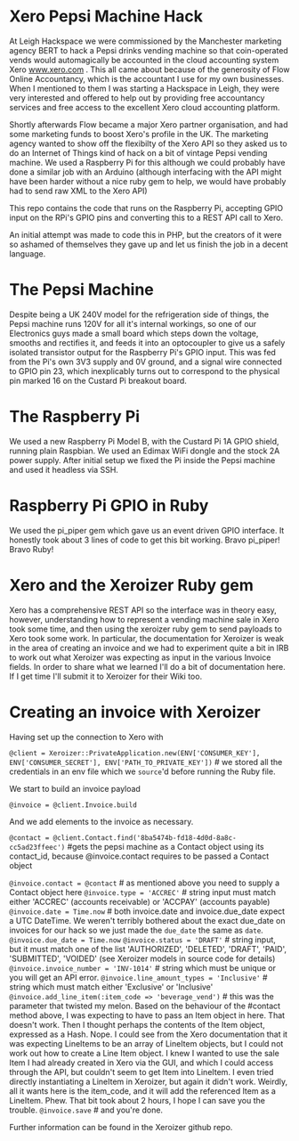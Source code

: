 # Xero Pepsi Machine Hack

At Leigh Hackspace we were commissioned by the Manchester marketing agency BERT to hack a Pepsi drinks vending machine so that coin-operated vends would automagically be accounted in the cloud accounting system Xero www.xero.com . This all came about because of the generosity of Flow Online Accountancy, which is the accountant I use for my own businesses. When I mentioned to them I was starting a Hackspace in Leigh, they were very interested and offered to help out by providing free accountancy services and free access to the excellent Xero cloud accounting platform.

Shortly afterwards Flow became a major Xero partner organisation, and had some marketing funds to boost Xero's profile in the UK. The marketing agency wanted to show off the flexibilty of the Xero API so they asked us to do an Internet of Things kind of hack on a bit of vintage Pepsi vending machine. We used a Raspberry Pi for this although we could probably have done a similar job with an Arduino (although interfacing with the API might have been harder without a nice ruby gem to help, we would have probably had to send raw XML to the Xero API)

This repo contains the code that runs on the Raspberry Pi, accepting GPIO input on the RPi's GPIO pins and converting this to a REST API call to Xero.

An initial attempt was made to code this in PHP, but the creators of it were so ashamed of themselves they gave up and let us finish the job in a decent language.

# The Pepsi Machine
Despite being a UK 240V model for the refrigeration side of things, the Pepsi machine runs 120V for all it's internal workings, so one of our Electronics guys made a small board which steps down the voltage, smooths and rectifies it, and feeds it into an optocoupler to give us a safely isolated transistor output for the Raspberry Pi's GPIO input. This was fed from the Pi's own 3V3 supply and 0V ground, and a signal wire connected to GPIO pin 23, which inexplicably turns out to correspond to the physical pin marked 16 on the Custard Pi breakout board.

# The Raspberry Pi
We used a new Raspberry Pi Model B, with the Custard Pi 1A GPIO shield, running plain Raspbian. We used an Edimax WiFi dongle and the stock 2A power supply. After initial setup we fixed the Pi inside the Pepsi machine and used it headless via SSH.

# Raspberry Pi GPIO in Ruby
We used the pi_piper gem which gave us an event driven GPIO interface. It honestly took about 3 lines of code to get this bit working. Bravo pi_piper! Bravo Ruby!

# Xero and the Xeroizer Ruby gem
Xero has a comprehensive REST API so the interface was in theory easy, however, understanding how to represent a vending machine sale in Xero took some time, and then using the xeroizer ruby gem to send payloads to Xero took some work. In particular, the documentation for Xeroizer is weak in the area of creating an invoice and we had to experiment quite a bit in IRB to work out what Xeroizer was expecting as input in the various Invoice fields. In order to share what we learned I'll do a bit of documentation here. If I get time I'll submit it to Xeroizer for their Wiki too.

# Creating an invoice with Xeroizer
Having set up the connection to Xero with

`@client = Xeroizer::PrivateApplication.new(ENV['CONSUMER_KEY'], ENV['CONSUMER_SECRET'], ENV['PATH_TO_PRIVATE_KEY'])` # we stored all the credentials in an env file which we `source`'d before running the Ruby file.
 
We start to build an invoice payload

`@invoice = @client.Invoice.build`

And we add elements to the invoice as necessary.

`@contact = @client.Contact.find('8ba5474b-fd18-4d0d-8a8c-cc5ad23ffeec')` #gets the pepsi machine as a Contact object using its contact_id, because @invoice.contact requires to be passed a Contact object

`@invoice.contact = @contact` # as mentioned above you need to supply a Contact object here
`@invoice.type = 'ACCREC'` # string input must match either 'ACCREC' (accounts receivable) or 'ACCPAY' (accounts payable)
`@invoice.date = Time.now` # both invoice.date and invoice.due_date expect a UTC DateTime. We weren't terribly bothered about the exact due_date on invoices for our hack so we just made the `due_date` the same as `date`.
`@invoice.due_date = Time.now`
`@invoice.status = 'DRAFT'` # string input, but it must match one of the list 'AUTHORIZED', 'DELETED', 'DRAFT', 'PAID', 'SUBMITTED', 'VOIDED' (see Xeroizer models in source code for details)
`@invoice.invoice_number = 'INV-1014'` # string which must be unique or you will get an API error.
`@invoice.line_amount_types = 'Inclusive'` # string which must match either 'Exclusive' or 'Inclusive'
`@invoice.add_line_item(:item_code => 'beverage_vend')` # this was the parameter that twisted my melon. Based on the behaviour of the #contact method above, I was expecting to have to pass an Item object in here. That doesn't work. Then I thought perhaps the contents of the Item object, expressed as a Hash. Nope. I could see from the Xero documentation that it was expecting LineItems to be an array of LineItem objects, but I could not work out how to create a Line Item object. I knew I wanted to use the sale Item I had already created in Xero via the GUI, and which I could access through the API, but couldn't seem to get Item into LineItem. I even tried directly instantiating a LineItem in Xeroizer, but again it didn't work. Weirdly, all it wants here is the item_code, and it will add the referenced Item as a LineItem. Phew. That bit took about 2 hours, I hope I can save you the trouble.
`@invoice.save` # and you're done.

Further information can be found in the Xeroizer github repo.